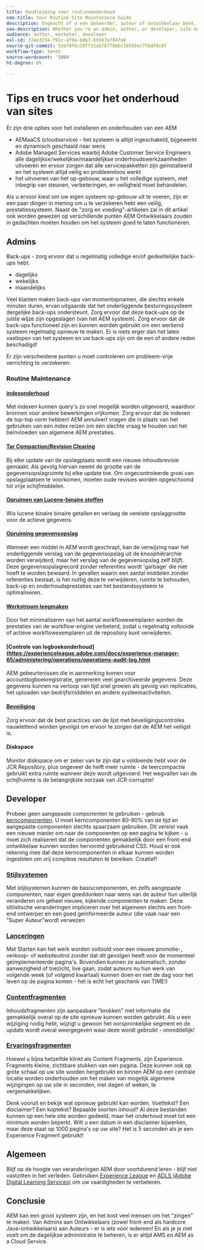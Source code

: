 ```yaml
---
title: Handleiding voor routineonderhoud
seo-title: Your Routine Site Maintenance Guide
description: Ongeacht of u een beheerder, auteur of ontwikkelaar bent, siteonderhoud raakt elk aspect van uw AEM Sites-instantie. Gebruik deze handleiding om ervoor te zorgen dat uw strategie is ingesteld voor succes.
seo-description: Whether you're an admin, author, or developer, site maintenance touches every aspect of your AEM Sites instance. Use this guide to ensure your strategy is set up for success.
audience: author, marketer, developer
exl-id: 37ee3234-f91c-4f0a-b0b7-b9167e7847a9
source-git-commit: 53af8fbc20ff21abf8778bbc165b5ec7fbdf8c8f
workflow-type: tm+mt
source-wordcount: '1084'
ht-degree: 0%

---
```


# Tips en trucs voor het onderhoud van sites

Er zijn drie opties voor het installeren en onderhouden van een AEM

* AEMaaCS (cloudservice) - het systeem is altijd ingeschakeld, bijgewerkt en dynamisch geschaald naar wens
* Adobe Managed Services waarbij Adobe Customer Service Engineers alle dagelijkse/wekelijkse/maandelijkse onderhoudswerkzaamheden uitvoeren en ervoor zorgen dat alle servicepakketten zijn geïnstalleerd en het systeem altijd veilig en probleemloos werkt
* het uitvoeren van het op-gebouw, waar u het volledige systeem, met inbegrip van steunen, verbeteringen, en veiligheid moet behandelen.

Als u ervoor kiest om uw eigen systeem op-gebouw uit te voeren, zijn er een paar dingen in mening om u te verzekeren hebt een veilig, prestatiessysteem. Naast de &quot;zorg en voeding&quot;-artikelen zal in dit artikel ook worden gewezen op verschillende punten AEM Ontwikkelaars zouden in gedachten moeten houden om het systeem goed te laten functioneren.

## Admins

Back-ups - zorg ervoor dat u regelmatig volledige en/of gedeeltelijke back-ups hebt:

* dagelijks
* wekelijks
* maandelijks

Veel klanten maken back-ups van momentopnamen, die slechts enkele minuten duren, ervan uitgaande dat het onderliggende besturingssysteem dergelijke back-ups ondersteunt. Zorg ervoor dat deze back-ups op de juiste wijze zijn opgeslagen (van het AEM systeem). Zorg ervoor dat de back-ups functioneel zijn en kunnen worden gebruikt om een werkend systeem regelmatig opnieuw te maken. Er is niets erger dan het laten vastlopen van het systeem en uw back-ups zijn om de een of andere reden beschadigd!

Er zijn verscheidene punten u moet controleren om probleem-vrije verrichting te verzekeren:

### Routine Maintenance

#### [indexonderhoud](https://experienceleague.adobe.com/docs/experience-manager-65/deploying/practices/best-practices-for-queries-and-indexing.html?lang=en)

Met indexen kunnen query&#39;s zo snel mogelijk worden uitgevoerd, waardoor bronnen voor andere bewerkingen vrijkomen. Zorg ervoor dat de indexen de top-top vorm hebben! AEM annuleert vragen die in plaats van het gebruiken van een index reizen om één slechte vraag te houden van het beïnvloeden van algemene AEM prestaties.

#### [Tar Compaction/Revision Clearing](https://experienceleague.adobe.com/docs/experience-manager-65/deploying/deploying/revision-cleanup.html?lang=en)

Bij elke update van de opslagplaats wordt een nieuwe inhoudsrevisie gemaakt. Als gevolg hiervan neemt de grootte van de gegevensopslagruimte bij elke update toe. Om ongecontroleerde groei van opslagplaatsen te voorkomen, moeten oude revisies worden opgeschoond tot vrije schijfmiddelen.

#### [Opruimen van Lucene-binaire stoffen](https://experienceleague.adobe.com/docs/experience-manager-65/administering/operations/operations-dashboard.html#automated-maintenance-tasks)

Wis lucene binaire binaire getallen en verlaag de vereiste opslaggrootte voor de actieve gegevens.

#### [Opruiming gegevensopslag](https://experienceleague.adobe.com/docs/experience-manager-65/administering/operations/data-store-garbage-collection.html)

Wanneer een middel in AEM wordt geschrapt, kan de verwijzing naar het onderliggende verslag van de gegevensopslag uit de knoophiërarchie worden verwijderd, maar het verslag van de gegevensopslag zelf blijft. Deze gegevensopslagrecord zonder referenties wordt &#39;garbage&#39; die niet hoeft te worden bewaard. In gevallen waarin een aantal middelen zonder referenties bestaat, is het nuttig deze te verwijderen, ruimte te behouden, back-up en onderhoudsprestaties van het bestandssysteem te optimaliseren.

#### [Werkstroom leegmaken](https://experienceleague.adobe.com/docs/experience-manager-65/administering/operations/workflows-administering.html)

Door het minimaliseren van het aantal workflowexemplaren worden de prestaties van de workflow-engine verbeterd, zodat u regelmatig voltooide of actieve workflowexemplaren uit de repository kunt verwijderen.

#### [Controle van logboekonderhoud](https://experienceleague.adobe.com/docs/experience-manager-65/administering/operations/operations-audit-log.html

AEM gebeurtenissen die in aanmerking komen voor accountlogboekregistratie, genereren veel gearchiveerde gegevens. Deze gegevens kunnen na verloop van tijd snel groeien als gevolg van replicaties, het uploaden van bedrijfsmiddelen en andere systeemactiviteiten.

#### [Beveiliging](https://experienceleague.adobe.com/docs/experience-manager-65/administering/security/security-checklist.html?lang=en)

Zorg ervoor dat de best practices van de lijst met beveiligingscontroles nauwlettend worden gevolgd om ervoor te zorgen dat de AEM het veiligst is.

#### Diskspace

Monitor diskspace om er zeker van te zijn dat u voldoende hebt voor de JCR Repository, plus ongeveer de helft meer ruimte - de teercompactie gebruikt extra ruimte wanneer deze wordt uitgevoerd. Het wegvallen van de schijfruimte is de belangrijkste oorzaak van JCR-corruptie!

## Developer

Probeer geen aangepaste componenten te gebruiken - gebruik [kerncomponenten](https://www.aemcomponents.dev/). U moet kerncomponenten 80-90% van de tijd en aangepaste componenten slechts spaarzaam gebruiken. Dit vereist vaak een nieuwe manier om naar de componenten op een pagina te kijken - u moet zich realiseren dat de componenten gemakkelijk door een front-end ontwikkelaar kunnen worden hervormd gebruikend CSS. Houd er ook rekening mee dat deze kerncomponenten in elkaar kunnen worden ingesloten om vrij complexe resultaten te bereiken. Creatief!

### [Stijlsystemen](https://experienceleague.adobe.com/docs/experience-manager-65/authoring/siteandpage/style-system.html?lang=en)

Met stijlsystemen kunnen de basiscomponenten, en zelfs aangepaste componenten, naar eigen goeddunken naar wens van de auteur hun uiterlijk veranderen om geheel nieuwe, kijkende componenten te maken. Deze stilistische veranderingen impliceren over het algemeen slechts een front-end ontwerper en een goed geïnformeerde auteur (die vaak naar een &quot;Super Auteur&quot;wordt verwezen

### [Lanceringen](https://experienceleague.adobe.com/docs/experience-manager-cloud-service/content/sites/authoring/launches/overview.html?lang=en)

Met Starten kan het werk worden voltooid voor een nieuwe promotie-, verkoop- of websiteuitrol zonder dat dit gevolgen heeft voor de momenteel geïmplementeerde pagina&#39;s. Bovendien kunnen ze automatisch, zonder aanwezigheid of toezicht, live gaan, zodat auteurs nu hun werk van volgende week (of volgend kwartaal) kunnen doen en niet de dag voor het leven op de pagina komen - het is echt het geschenk van TIME!)

### [Contentfragmenten](https://experienceleague.adobe.com/docs/experience-manager-65/assets/fragments/content-fragments.html)

Inhoudsfragmenten zijn aanpasbare &quot;brokken&quot; met informatie die gemakkelijk overal op de site opnieuw kunnen worden gebruikt. Als u een wijziging nodig hebt, wijzigt u gewoon het oorspronkelijke segment en de update wordt overal weergegeven waar deze wordt gebruikt - onmiddellijk!

### [Ervaringsfragmenten](https://experienceleague.adobe.com/docs/experience-manager-learn/sites/experience-fragments/experience-fragments-feature-video-use.html?lang=en)

Hoewel u bijna hetzelfde klinkt als Content Fragments, zijn Experience Fragments kleine, zichtbare stukken van een pagina. Deze kunnen ook op grote schaal op uw site worden hergebruikt en binnen AEM op een centrale locatie worden onderhouden om het maken van mogelijk algemene wijzigingen op uw site in seconden, niet dagen of weken, te vergemakkelijken.

Denk vooruit en bekijk wat opnieuw gebruikt kan worden. Voettekst? Een disclaimer? Een koptekst? Bepaalde soorten inhoud? Al deze bestanden kunnen op een hele site worden gedeeld, maar het onderhoud moet tot een minimum worden beperkt. Wilt u een datum in een disclaimer bijwerken, maar deze staat op 1000 pagina&#39;s op uw site? Het is 5 seconden als je een Experience Fragment gebruikt!

## Algemeen

Blijf op de hoogte van veranderingen AEM door voortdurend leren - blijf niet vastzitten in het verleden. Gebruiken [Experience League](https://experienceleague.adobe.com/docs/experience-manager-learn/sites/overview.html?lang=en) en [ADLS (Adobe Digital Learning Services)](https://learning.adobe.com/) om uw vaardigheden te verbeteren.

## Conclusie

AEM kan een groot systeem zijn, en het kost veel mensen om het &quot;zingen&quot; te maken. Van Admins aan Ontwikkelaars (zowel front-end als hardcore Java-ontwikkelaars) aan Auteurs - er is iets voor iedereen! En als je je niet voelt om de dagelijkse administratie te beheren, is er altijd AMS en AEM as a Cloud Service.

